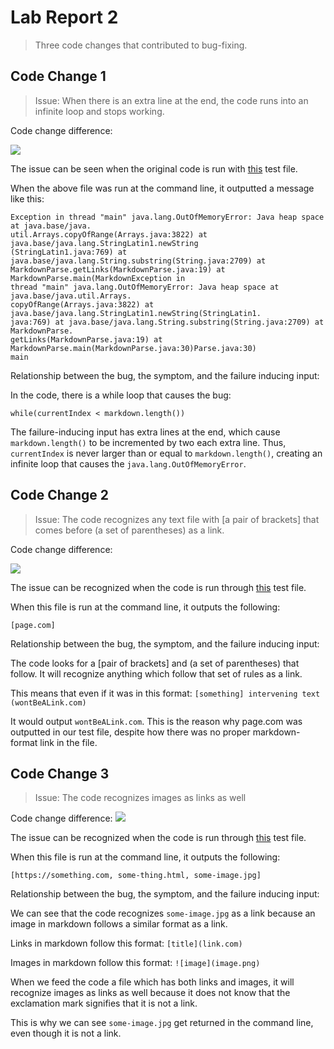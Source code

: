 # Lab Report 2
> Three code changes that contributed to bug-fixing.

## Code Change 1
> Issue: When there is an extra line at the end, the code runs into an infinite loop and stops working. 

Code change difference:

![](https://scontent.xx.fbcdn.net/v/t1.15752-9/278501479_468417601704718_8389449468913125687_n.png?_nc_cat=106&ccb=1-5&_nc_sid=aee45a&_nc_ohc=7zkC7KQvGBUAX9cWZtw&_nc_ad=z-m&_nc_cid=0&_nc_ht=scontent.xx&oh=03_AVLjzgT9FYL0GnY9Ah3FhJjG59mBLTolAzjzDGMWJZklmA&oe=628B0A49)

The issue can be seen when the original code is run with [this](test-file-1.txt "Test File 1") test file.

When the above file was run at the command line, it outputted a message like this:
```
Exception in thread "main" java.lang.OutOfMemoryError: Java heap space at java.base/java.
util.Arrays.copyOfRange(Arrays.java:3822) at java.base/java.lang.StringLatin1.newString
(StringLatin1.java:769) at java.base/java.lang.String.substring(String.java:2709) at 
MarkdownParse.getLinks(MarkdownParse.java:19) at MarkdownParse.main(MarkdownException in 
thread "main" java.lang.OutOfMemoryError: Java heap space at java.base/java.util.Arrays.
copyOfRange(Arrays.java:3822) at java.base/java.lang.StringLatin1.newString(StringLatin1.
java:769) at java.base/java.lang.String.substring(String.java:2709) at MarkdownParse.
getLinks(MarkdownParse.java:19) at MarkdownParse.main(MarkdownParse.java:30)Parse.java:30)
main
```
Relationship between the bug, the symptom, and the failure inducing input:

In the code, there is a while loop that causes the bug: 

```
while(currentIndex < markdown.length())
```

The failure-inducing input has extra lines at the end, which cause `markdown.length()` to be incremented by two each extra line. Thus, `currentIndex` is never larger than or equal to `markdown.length()`, creating an infinite loop that causes the `java.lang.OutOfMemoryError`.

## Code Change 2
>Issue: The code recognizes any text file with [a pair of brackets] that comes before (a set of parentheses) as a link.

Code change difference:

![](https://scontent.xx.fbcdn.net/v/t1.15752-9/278958125_525245492345403_1016325706361200936_n.png?_nc_cat=108&ccb=1-5&_nc_sid=aee45a&_nc_ohc=_qVS9cWo-EoAX9A9X-P&_nc_ad=z-m&_nc_cid=0&_nc_ht=scontent.xx&oh=03_AVL9WhFxFcRAJGhtB-1qtuXVlNJmPWLgJTa9lv4pk10jtA&oe=62891872)

The issue can be recognized when the code is run through [this](test-file-3.txt "Test File 3") test file. 

When this file is run at the command line, it outputs the following:

```
[page.com]
```
Relationship between the bug, the symptom, and the failure inducing input:

The code looks for a [pair of brackets] and (a set of parentheses) that follow. It will recognize anything which follow that set of rules as a link.

This means that even if it was in this format: `[something] intervening text (wontBeALink.com)`

It would output `wontBeALink.com`. This is the reason why page.com was outputted in our test file, despite how there was no proper markdown-format link in the file.


## Code Change 3
> Issue: The code recognizes images as links as well

Code change difference:
![](https://scontent.xx.fbcdn.net/v/t1.15752-9/278936196_590958952462949_8542918747941334661_n.png?_nc_cat=104&ccb=1-5&_nc_sid=aee45a&_nc_ohc=jldoniEFGZYAX8LSsxf&_nc_ad=z-m&_nc_cid=0&_nc_ht=scontent.xx&oh=03_AVI0MUuF6MMQvIXkTEkJinU-p-jDMmuO2SR3p4UTcgJSdA&oe=62881A0D)

The issue can be recognized when the code is run through [this](test-file2.txt "Test File 2") test file.

When this file is run at the command line, it outputs the following:

```
[https://something.com, some-thing.html, some-image.jpg]
```
Relationship between the bug, the symptom, and the failure inducing input:

We can see that the code recognizes `some-image.jpg` as a link because an image in markdown follows a similar format as a link. 

Links in markdown follow this format: `[title](link.com)`

Images in markdown follow this format: `![image](image.png)`

When we feed the code a file which has both links and images, it will recognize images as links as well because it does not know that the exclamation mark signifies that it is not a link.

This is why we can see `some-image.jpg` get returned in the command line, even though it is not a link.

